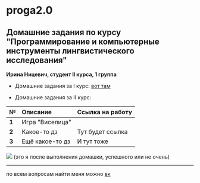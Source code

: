 # proga2.0

Домашние задания по курсу \"Программирование и компьютерные инструменты лингвистического исследования\"
-------
**Ирина Ницевич, студент II курса, 1 группа**

* Домашние задания за I курс: [вот там](https://github.com/NitRina/rina_proga)

* Домашние задания за II курс:

|  №      | Описание    | Ссылка на работу |
| :------------- |:-------------| :-----|
| **1**    | Игра \"Виселица\" |   |
| **2**    | Какое-то дз | Тут будет ссылка |
| **3**    | Ещё какое-то дз | И тут тоже |

![](http://06.imgmini.eastday.com/mobile/20171126/d49dfc80fba38945aed3a37aad9535dc.gif)
(это я после выполнения домашки, успешного или не очень)
**********
по всем вопросам найти меня можно [вк](https://vk.com/irina.witch)
